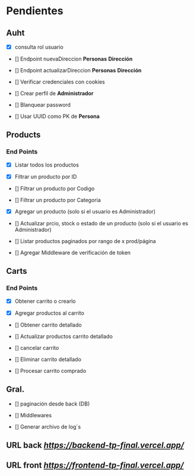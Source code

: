 # Pendientes

## Auht

- [x] consulta rol usuario

- [] Endpoint nuevaDireccion **Personas** **Dirección**

- [] Endpoint actualizarDireccion **Personas** **Dirección**

- [] Verificar credenciales con cookies

- [] Crear perfil de **Administrador**

- [] Blanquear password

- [] Usar UUID como PK de **Persona**

## Products

### End Points

- [x] Listar todos los productos

- [x] Filtrar un producto por ID

- [] Filtrar un producto por Codigo

- [] Filtrar un producto por Categoria

- [x] Agregar un producto (solo si el usuario es Administrador)

- [] Actualizar prcio, stock o estado de un producto (solo si el usuario es Administrador)

- [] Listar productos paginados por rango de x prod/página

- [] Agregar Middleware de verificación de token

## Carts

### End Points

- [x] Obtener carrito o crearlo

- [x] Agregar productos al carrito

- [] Obtener carrito detallado

- [] Actualizar productos carrito detallado

- [] cancelar carrito

- [] Eliminar carrito detallado

- [] Procesar carrito comprado

## Gral.

- [] paginación desde back (DB)

- [] Middlewares

- [] Generar archivo de log´s

## URL back *https://backend-tp-final.vercel.app/*

## URL front *https://frontend-tp-final.vercel.app/*
